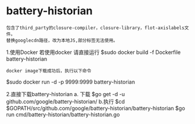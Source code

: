 # battery-historian
	包含了third_party的closure-compiler，closure-library，flot-axislabels文件。
	替换googlecdn路径，改为本地JS,部分标签无法使用。

1.使用Docker 
	若使用docker 请直接运行
	$sudo docker build -f Dockerfile battery-historian

	docker image下载成功后，执行以下命令 
  $sudo docker run -d -p 9999:9999 battery-historian

2.直接下载battery-historian
	a. 下载
		$go get -d -u github.com/google/battery-historian/
	b.执行
		$cd $GOPATH/src/github.com/google/battery-historian/battery-historian
		$go run cmd/battery-historian/battery-historian.go
  

 
